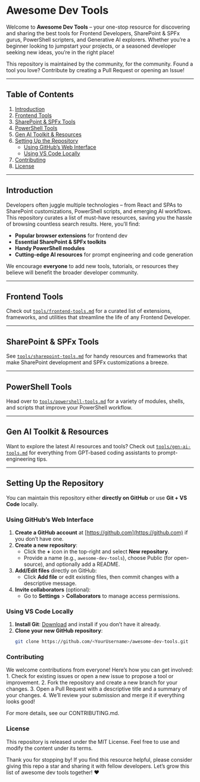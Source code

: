 # Awesome Dev Tools

Welcome to **Awesome Dev Tools** – your one-stop resource for discovering and sharing the best tools for Frontend Developers, SharePoint & SPFx gurus, PowerShell scripters, and Generative AI explorers. Whether you’re a beginner looking to jumpstart your projects, or a seasoned developer seeking new ideas, you’re in the right place!

This repository is maintained by the community, for the community. Found a tool you love? Contribute by creating a Pull Request or opening an Issue!

---

## Table of Contents

1. [Introduction](#introduction)  
2. [Frontend Tools](#frontend-tools)  
3. [SharePoint & SPFx Tools](#sharepoint--spfx-tools)  
4. [PowerShell Tools](#powershell-tools)  
5. [Gen AI Toolkit & Resources](#gen-ai-toolkit--resources)  
6. [Setting Up the Repository](#setting-up-the-repository)  
   - [Using GitHub’s Web Interface](#using-githubs-web-interface)  
   - [Using VS Code Locally](#using-vs-code-locally)  
7. [Contributing](#contributing)  
8. [License](#license)  

---

## Introduction

Developers often juggle multiple technologies – from React and SPAs to SharePoint customizations, PowerShell scripts, and emerging AI workflows. This repository curates a list of must-have resources, saving you the hassle of browsing countless search results. Here, you’ll find:

- **Popular browser extensions** for frontend dev  
- **Essential SharePoint & SPFx toolkits**  
- **Handy PowerShell modules**  
- **Cutting-edge AI resources** for prompt engineering and code generation  

We encourage **everyone** to add new tools, tutorials, or resources they believe will benefit the broader developer community.

---

## Frontend Tools

Check out [`tools/frontend-tools.md`](tools/frontend-tools.md) for a curated list of extensions, frameworks, and utilities that streamline the life of any Frontend Developer.

---

## SharePoint & SPFx Tools

See [`tools/sharepoint-tools.md`](tools/sharepoint-tools.md) for handy resources and frameworks that make SharePoint development and SPFx customizations a breeze.

---

## PowerShell Tools

Head over to [`tools/powershell-tools.md`](tools/powershell-tools.md) for a variety of modules, shells, and scripts that improve your PowerShell workflow.

---

## Gen AI Toolkit & Resources

Want to explore the latest AI resources and tools? Check out [`tools/gen-ai-tools.md`](tools/gen-ai-tools.md) for everything from GPT-based coding assistants to prompt-engineering tips.

---

## Setting Up the Repository

You can maintain this repository either **directly on GitHub** or use **Git + VS Code** locally.

### Using GitHub’s Web Interface

1. **Create a GitHub account** at [https://github.com](https://github.com) if you don’t have one.  
2. **Create a new repository**:
   - Click the **+** icon in the top-right and select **New repository**.  
   - Provide a name (e.g., `awesome-dev-tools`), choose Public (for open-source), and optionally add a README.  
3. **Add/Edit files** directly on GitHub:  
   - Click **Add file** or edit existing files, then commit changes with a descriptive message.  
4. **Invite collaborators** (optional):  
   - Go to **Settings** > **Collaborators** to manage access permissions.

### Using VS Code Locally

1. **Install Git**: [Download](https://git-scm.com/downloads) and install if you don’t have it already.  
2. **Clone your new GitHub repository**:
   ```bash
   git clone https://github.com/<YourUsername>/awesome-dev-tools.git

### Contributing

We welcome contributions from everyone! Here’s how you can get involved:
	1.	Check for existing issues or open a new issue to propose a tool or improvement.
	2.	Fork the repository and create a new branch for your changes.
	3.	Open a Pull Request with a descriptive title and a summary of your changes.
	4.	We’ll review your submission and merge it if everything looks good!

For more details, see our CONTRIBUTING.md.

### License

This repository is released under the MIT License. Feel free to use and modify the content under its terms.

Thank you for stopping by! If you find this resource helpful, please consider giving this repo a star and sharing it with fellow developers. Let’s grow this list of awesome dev tools together! ❤️
